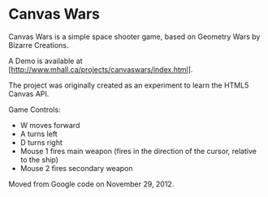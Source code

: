 Canvas Wars
==========

Canvas Wars is a simple space shooter game, based on Geometry Wars by Bizarre Creations.

A Demo is available at [http://www.mhall.ca/projects/canvaswars/index.html].

The project was originally created as an experiment to learn the HTML5 Canvas API.

Game Controls:
* W moves forward
* A turns left
* D turns right
* Mouse 1 fires main weapon (fires in the direction of the cursor, relative to the ship)
* Mouse 2 fires secondary weapon


Moved from Google code on November 29, 2012.